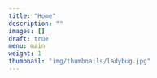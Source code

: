 ```yaml
---
title: "Home"
description: ""
images: []
draft: true
menu: main
weight: 1
thumbnail: "img/thumbnails/ladybug.jpg"
---
```

